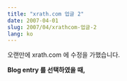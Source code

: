 ```yaml
---
title: "xrath.com 업글 2"
date: 2007-04-01
slug: 2007/04/xrathcom-업글-2
lang: ko
---
```


오랜만에 xrath.com 에 수정을 가했습니다.

**Blog entry 를 선택하였을 때, <title> 에 포스트의 제목을 표시하기**

이것은 원래 당연히 됐어야 하는 것인데, 제 사이트는 '거의' 모든 페이지의 title이 'Rath World' 였습니다. 그냥 두고 살고있다가.. 구글에서 [nds site:xrath.com](http://www.google.co.kr/search?q=NDS+site%3Axrath.com&ie=utf-8&oe=utf-8&aq=t&rls=org.mozilla:ko:official&client=firefox) 쿼리 결과를 본 후, 반성하고 orz 후딱 고쳤습니다.

**범주에 Me2Day 추가**

미투데이 관련글이 많아진 것 같아 Me2Day 범주를 따로 만들었습니다. 태그는 익숙하지 않아서요.

**미투데이 내 글을 여기로 옮겨오기 위해 metaWeblog 수신기 구현**

미투데이 서비스는 매일 새벽 4시, 전날 미투데이에 남겼던 기록들을 자신의 블로그에 배달해주는 훌륭한 기능을 가지고 있습니다.

![](/img/me2day_metaweblog.jpg)

티스토리, 이글루스는 다 지원한다는데, 수작업으로 만든 제 블로그 돌아갈리 만무해서 문서 보고 뽀작뽀작 만들었습니다. xmlrpc lib 설치하기도 싫고, 코딩이나 해보자~ 해서 아래 문서들 보고 날로 구현했습니다.

[RFC: MetaWeblog API](http://www.xmlrpc.com/metaWeblogApi)
[Six Apart Developer Documentation - metaWeblog.getRecentPosts](http://www.sixapart.com/developers/xmlrpc/metaweblog_api/metaweblognewpost.html)
[Six Apart Developer Documentation - metaWeblog.newPost](http://www.sixapart.com/developers/xmlrpc/metaweblog_api/metaweblognewpost.html)

me2day 배달만을 위해 만든 xmlrpc 서블릿이라 [Me2Day-Archive 범주](/blog/list/Me2Day-Archive)에 자동으로 들어가게 했고, 
RSS 구독자를 위해 NO_RSS 플래그를 켜서 넣도록 했습니다. 
꼭 좌측 메뉴에서 [Me2Day-Archive](/blog/list/Me2Day-Archive) 를 눌러야만 볼 수 있습니다.

물론 [검색](/search?q=REST)은 잘 됩니다 

어느덧 5시가 넘었네요. 다시 [스프링노트 MSN 봇](http://rath.springnote.com/pages/18623) 개선하러 갑니다. (H)

## Comments

### 코에이
*http://koei.fiaa.net*
*2007-04-01T23:53:25.000Z*

래쓰님 잠은 자고 살아야해연~

---

### reserve
*http://reserve.tistory.com*
*2007-04-02T01:32:35.000Z*

맞아염~ 잠은 자고 살아야해연~
간만에 3시간 자고 출근했더니 졸려 죽겠어용 -ㅇ-;

---

### rath
*http://xrath.com/*
*2007-04-02T01:41:28.000Z*

카페인풀 한 하루를 열고 있지요. 
사실 정신없어서 실수 연발 하고 있어연 -_-;

---

### 프리버즈
*2007-04-02T02:00:02.000Z*

미투데이가 형의 여가시간을 주당 40시간씩 뺏어먹고 있지 말입니다.

---

### rath
*http://rath.idtail.com/*
*2007-04-02T02:10:11.000Z*

IDTail 로 남겨보는 코멘트

---

### S2day
*http://s2day.com*
*2007-04-06T03:56:58.000Z*

프로그래밍 하시는거 보면 참... 신기할 따름입니다 -ㅇ-
흐흐 ...  그나저나 미투데이봇도 한번 생각해보심이 ;ㅁ;

---

### rath
*http://xrath.com/*
*2007-04-06T04:09:45.000Z*

-ㅁ- 생각은 많이 해뒀는데, 요새 애사심이 점점 커져서..
스프링노트봇 일단락 지은 후 다음 타켓으로 생각하고 있습니다.
미투스럽게. 아주 심플하게요 ;)

---

